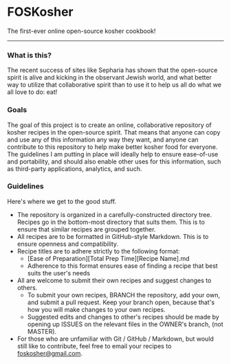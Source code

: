 # FOSKosher
The first-ever online open-source kosher cookbook!

---

### What is this?
The recent success of sites like Sepharia has shown that the open-source spirit is alive and kicking in the observant Jewish world, and what better way to utilize that collaborative spirit than to use it to help us all do what we all love to do: eat!

### Goals
The goal of this project is to create an online, collaborative repository of kosher recipes in the open-source spirit. That means that anyone can copy and use any of this information any way they want, and anyone can contribute to this repository to help make better kosher food for everyone.
The guidelines I am putting in place will ideally help to ensure ease-of-use and portability, and should also enable other uses for this information, such as third-party applications, analytics, and such.

### Guidelines
Here's where we get to the good stuff.
- The repository is organized in a carefully-constructed directory tree. Recipes go in the bottom-most directory that suits them. This is to ensure that similar recipes are grouped together.
- All recipes are to be formatted in GitHub-style Markdown. This is to ensure openness and compatibility.
- Recipe titles are to adhere strictly to the following format:
    - [Ease of Preparation]\[Total Prep Time][Recipe Name].md
    - Adherence to this format ensures ease of finding a recipe that best suits the user's needs
- All are welcome to submit their own recipes and suggest changes to others.
    - To submit your own recipes, BRANCH the repository, add your own, and submit a pull request. Keep your branch open, because that's how you will make changes to your own recipes.
    - Suggested edits and changes to other's recipes should be made by opening up ISSUES on the relevant files in the OWNER's branch, (not MASTER).
- For those who are unfamiliar with Git / GitHub / Markdown, but would still like to contribute, feel free to email your recipes to foskosher@gmail.com. 
